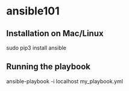 # ansible101

## Installation on Mac/Linux
sudo pip3 install ansible


## Running the playbook
ansible-playbook -i localhost my_playbook.yml

